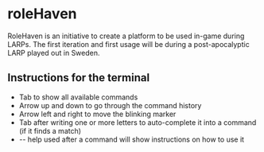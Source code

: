 # roleHaven
RoleHaven is an initiative to create a platform to be used in-game during LARPs. The first iteration and first usage will be during a post-apocalyptic LARP played out in Sweden.

## Instructions for the terminal
* Tab to show all available commands
* Arrow up and down to go through the command history
* Arrow left and right to move the blinking marker
* Tab after writing one or more letters to auto-complete it into a command (if it finds a match)
* -- help used after a command will show instructions on how to use it